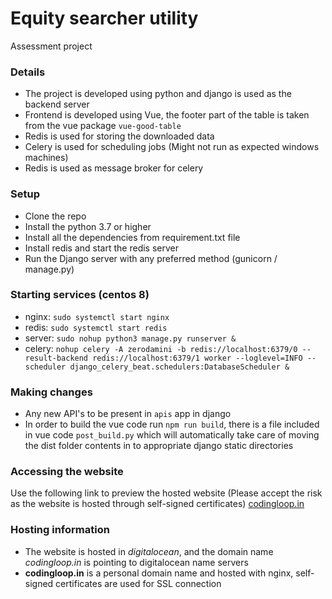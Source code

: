 # Equity searcher utility
Assessment project

### Details
* The project is developed using python and django is used as the backend server
* Frontend is developed using Vue, the footer part of the table is taken from the vue package `vue-good-table`
* Redis is used for storing the downloaded data
* Celery is used for scheduling jobs (Might not run as expected windows machines)
* Redis is used as message broker for celery

### Setup
* Clone the repo
* Install the python 3.7 or higher
* Install all the dependencies from requirement.txt file
* Install redis and start the redis server
* Run the Django server with any preferred method (gunicorn / manage.py)

### Starting services (centos 8)
* nginx: `sudo systemctl start nginx`
* redis: `sudo systemctl start redis`
* server: `sudo nohup python3 manage.py runserver &`
* celery: `nohup celery -A zerodamini -b redis://localhost:6379/0 --result-backend redis://localhost:6379/1 worker --loglevel=INFO --scheduler django_celery_beat.schedulers:DatabaseScheduler &`

### Making changes
* Any new API's to be present in `apis` app in django
* In order to build the vue code run `npm run build`, there is a file included in vue code `post_build.py` which will 
  automatically take care of moving the dist folder contents in to appropriate django static directories
  
### Accessing the website
Use the following link to preview the hosted website (Please accept the risk as the website is hosted through self-signed certificates)
[codingloop.in](https://codingloop.in)

### Hosting information
* The website is hosted in *digitalocean*, and the domain name *codingloop.in* is pointing to digitalocean name servers
* **codingloop.in** is a personal domain name and hosted with nginx, self-signed certificates are used for SSL connection

